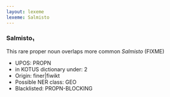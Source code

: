```yaml
---
layout: lexeme
lexeme: Salmisto
---
```


###  Salmisto₁

This rare proper noun overlaps more common *Salmisto* (FIXME)
* UPOS:  PROPN
* in KOTUS dictionary under:  2
* Origin:  finer|fiwikt
* Possible NER class:  GEO
* Blacklisted:  PROPN-BLOCKING

